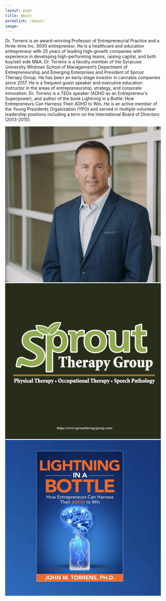 ```yaml
---
layout: page
title: About
permalink: /about/
image: 
---
```


Dr. Torrens is an award-winning Professor of Entrepreneurial Practice and a three-time Inc. 5000 entrepreneur. He is a healthcare and education entrepreneur with 25 years of leading high-growth companies with experience in developing high-performing teams, raising capital, and both buy/sell side M&A. Dr. Torrens is a faculty member of the Syracuse University Whitman School of Management’s Department of Entrepreneurship and Emerging Enterprises and President of Sprout Therapy Group. He has been an early-stage investor in cannabis companies since 2017. He is a frequent guest speaker and executive education instructor in the areas of entrepreneurship, strategy, and corporate innovation. Dr. Torrens is a TEDx speaker (ADHD as an Entrepreneur’s Superpower), and author of the book Lightning in a Bottle: How Entrepreneurs Can Harness Their ADHD to Win. He is an active member of the Young Presidents Organization (YPO) and served in multiple volunteer leadership positions including a term on the International Board of Directors (2013-2015).

<div class="gallery-box">
  <div class="gallery">
    <img src="/images/John/torrensheadshot2023square.jpg" loading="lazy">
    <img src="/images/John/sproutsquare.png" loading="lazy">
    <img src="/images/John/lighteningsquare.png" loading="lazy">
  </div>
  <!-- <em>Gallery / <a href="https://unsplash.com/" target="_blank">Unsplash</a></em> -->
</div>

